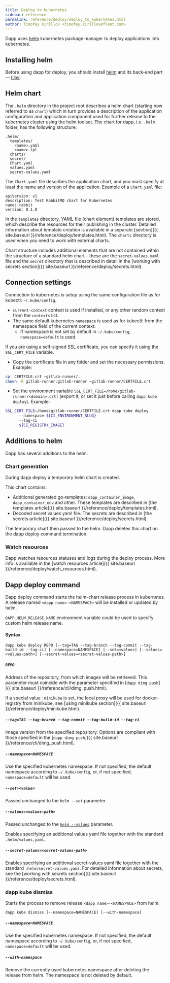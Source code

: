 ```yaml
---
title: Deploy to kubernetes
sidebar: reference
permalink: reference/deploy/deploy_to_kubernetes.html
author: Timofey Kirillov <timofey.kirillov@flant.com>
---
```


Dapp uses [helm](https://helm.sh/) kubernetes package manager to deploy applications into kubernetes.

## Installing helm

Before using dapp for deploy, you should install [helm](https://docs.helm.sh/using_helm/#installing-helm) and its back-end part — [tiller](https://docs.helm.sh/using_helm/#installing-tiller).

## Helm chart

The `.helm` directory in the project root describes a helm chart (starting now referred to as `chart`) which in turn provides a description of the application configuration and application component used for further release to the kubernetes cluster using the helm toolset. The chart for dapp, i.e. `.helm` folder, has the following structure:

```
.helm/
  templates/
    <name>.yaml
    <name>.tpl
  charts/
  secret/
  Chart.yaml
  values.yaml
  secret-values.yaml
```

The `Chart.yaml` file describes the application chart, and you must specify at least the name and version of the application. Example of a `Chart.yaml` file:


```
apiVersion: v1
description: Test RabbitMQ chart for Kubernetes
name: rabbit
version: 0.1.0
```

In the `templates` directory, YAML file (chart element) templates are stored, which describe the resources for their publishing in the cluster. Detailed information about template creation is available in a separate [section]({{ site.baseurl }}/reference/deploy/templates.html). The `charts` directory is used when you need to work with external charts.

Chart structure includes additional elements that are not contained within the structure of a standard helm chart – these are the `secret-values.yaml` file and the `secret` directory that is described in detail in the [working with secrets section]({{ site.baseurl }}/reference/deploy/secrets.html).

## Connection settings

Connection to kubernetes is setup using the same configuration file as for kubectl: `~/.kube/config`.

* `current-context` context is used if installed, or any other random context from the `contexts` list.
* The same default kubernetes `namespace` is used as for kubectl: from the namespace field of the current context.
  * If namespace is not set by default in `~/.kube/config`, `namespace=default` is used.

If you are using a self-signed SSL certificate, you can specify it using the `SSL_CERT_FILE` variable.
* Copy the certificate file in any folder and set the necessary permissions. Example:
```bash
cp  CERTFILE.crt ~gitlab-runner/.
chown -R gitlab-runner:gitlab-runner ~gitlab-runner/CERTFILE.crt
```

* Set the environment variable `SSL_CERT_FILE=/home/gitlab-runner/<domain>.crt]` (export it, or set it just before calling `dapp kube deploy`). Example:
```bash
SSL_CERT_FILE=/home/gitlab-runner/CERTFILE.crt dapp kube deploy
      --namespace ${CI_ENVIRONMENT_SLUG}
      --tag-ci
      ${CI_REGISTRY_IMAGE}
```

## Additions to helm

Dapp has several additions to the helm.

### Chart generation

During dapp deploy a temporary helm chart is created.

This chart contains:

* Additional generated go-templates: `dapp_container_image`, `dapp_container_env` and other. These templates are described in [the templates article]({{ site.baseurl }}/reference/deploy/templates.html).
* Decoded secret values yaml file. The secrets are described in [the secrets article]({{ site.baseurl }}/reference/deploy/secrets.html).

The temporary chart then passed to the helm. Dapp deletes this chart on the dapp deploy command termination.

### Watch resources

Dapp watches resources statuses and logs during the deploy process. More info is available in the [watch resources article]({{ site.baseurl }}/reference/deploy/watch_resources.html).

## Dapp deploy command

Dapp deploy command starts the helm-chart release process in kubernetes. A release named `<dapp name>-<NAMESPACE>` will be installed or updated by helm.

`DAPP_HELM_RELEASE_NAME` environment variable could be used to specify custom helm release name.

#### Syntax

```
dapp kube deploy REPO [--tag=TAG --tag-branch --tag-commit --tag-build-id --tag-ci] [--namespace=NAMESPACE] [--set=<value>] [--values=<values-path>] [--secret-values=<secret-values-path>]
```

##### `REPO`

Address of the repository, from which images will be retrieved. This parameter must coincide with the parameter specified in [`dapp dimg push`]({{ site.baseurl }}/reference/cli/dimg_push.html).

If a special value `:minikube` is set, the local proxy will be used for docker-registry from minikube, see [using minikube section]({{ site.baseurl }}/reference/deploy/minikube.html).

##### `--tag=TAG --tag-branch --tag-commit --tag-build-id --tag-ci`

Image version from the specified repository. Options are compliant with those specified in the [`dapp dimg push`]({{ site.baseurl }}/reference/cli/dimg_push.html).

##### `--namespace=NAMESPACE`

Use the specified kubernetes namespace. If not specified, the default namespace according to `~/.kube/config`, or, if not specified, `namespace=default` will be used.

##### `--set=<value>`

Passed unchanged to the `helm --set` parameter.

##### `--values=<values-path>`

Passed unchanged to the [`helm --values`](https://github.com/kubernetes/helm/blob/master/docs/chart_template_guide/values_files.md#values-files) parameter.

Enables specifying an additional values yaml file together with the standard `.helm/values.yaml`.

##### `--secret-values=<secret-values-path>`

Enables specifying an additional secret-values yaml file together with the standard `.helm/secret-values.yaml`. For detailed information about secrets, see the [working with secrets section]({{ site.baseurl }}/reference/deploy/secrets.html).

### dapp kube dismiss

Starts the process to remove release `<dapp name>-<NAMESPACE>` from helm.

```
dapp kube dismiss [--namespace=NAMESPACE] [--with-namespace]
```

##### `--namespace=NAMESPACE`

Use the specified kubernetes namespace. If not specified, the default namespace according to `~/.kube/config`, or, if not specified, `namespace=default` will be used.

##### `--with-namespace`

Remove the currently used kubernetes namespace after deleting the release from helm. The namespace is not deleted by default.
